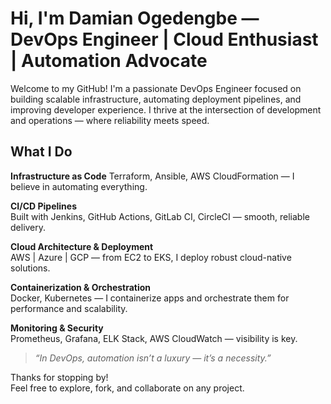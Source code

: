 # Hi, I'm Damian Ogedengbe — DevOps Engineer | Cloud Enthusiast | Automation Advocate

Welcome to my GitHub! I'm a passionate DevOps Engineer focused on building scalable infrastructure, automating deployment pipelines, and improving developer experience. I thrive at the intersection of development and operations — where reliability meets speed.

##  What I Do

**Infrastructure as Code**
Terraform, Ansible, AWS CloudFormation — I believe in automating everything.

 **CI/CD Pipelines**  
Built with Jenkins, GitHub Actions, GitLab CI, CircleCI — smooth, reliable delivery.

 **Cloud Architecture & Deployment**  
AWS | Azure | GCP — from EC2 to EKS, I deploy robust cloud-native solutions.

 **Containerization & Orchestration**  
Docker, Kubernetes — I containerize apps and orchestrate them for performance and scalability.

 **Monitoring & Security**  
Prometheus, Grafana, ELK Stack, AWS CloudWatch — visibility is key.

> *“In DevOps, automation isn’t a luxury — it’s a necessity.”*

Thanks for stopping by!  
Feel free to explore, fork, and collaborate on any project.
